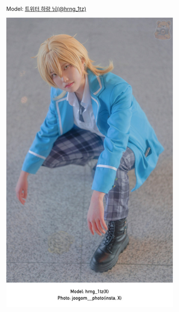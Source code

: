 ﻿---
dddd: 2024.02.17 일페
nickname: 하랑
sns_type: x
sns_id: hrng_1tz
---

<a name="hrng_1tz"></a>
Model: <a href="https://x.com/hrng_1tz" target="_blank">트위터 하랑 님(@hrng_1tz)</a>

![20240222022104435.jpg](/assets/img/2024/02-17/20240222022104435.jpg)
